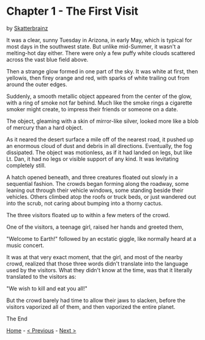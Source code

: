 # Chapter 1 - The First Visit

by [Skatterbrainz](https://github.com/Skatterbrainz)

It was a clear, sunny Tuesday in Arizona, in early May, which is typical for most days in the southwest state. But unlike mid-Summer, it wasn't a melting-hot day either. There were only a few puffy white clouds scattered across the vast blue field above.

Then a strange glow formed in one part of the sky. It was white at first, then yellowis, then firey orange and red, with sparks of white trailing out from around the outer edges.

Suddenly, a smooth metallic object appeared from the center of the glow, with a ring of smoke not far behind. Much like the smoke rings a cigarette smoker might create, to impress their friends or someone on a date.

The object, gleaming with a skin of mirror-like silver, looked more like a blob of mercury than a hard object.

As it neared the desert surface a mile off of the nearest road, it pushed up an enormous cloud of dust and debris in all directions. Eventually, the fog dissipated. The object was motionless, as if it had landed on legs, but like Lt. Dan, it had no legs or visible support of any kind. It was levitating completely still.

A hatch opened beneath, and three creatures floated out slowly in a sequential fashion. The crowds began forming along the roadway, some leaning out through their vehicle windows, some standing beside their vehicles. Others climbed atop the roofs or truck beds, or just wandered out into the scrub, not caring about bumping into a thorny cactus.

The three visitors floated up to within a few meters of the crowd.

One of the visitors, a teenage girl, raised her hands and greeted them,

"Welcome to Earth!" followed by an ecstatic giggle, like normally heard at a music concert.

It was at that very exact moment, that the girl, and most of the nearby crowd, realized that those three words didn't translate into the language used by the visitors. What they didn't know at the time, was that it literally translated to the visitors as:

"We wish to kill and eat you all!"

But the crowd barely had time to allow their jaws to slacken, before the visitors vaporized all of them, and then vaporized the entire planet.

The End

[Home](./README.md) - [< Previous](./intro.md) - [Next >](./chapter2.md)
